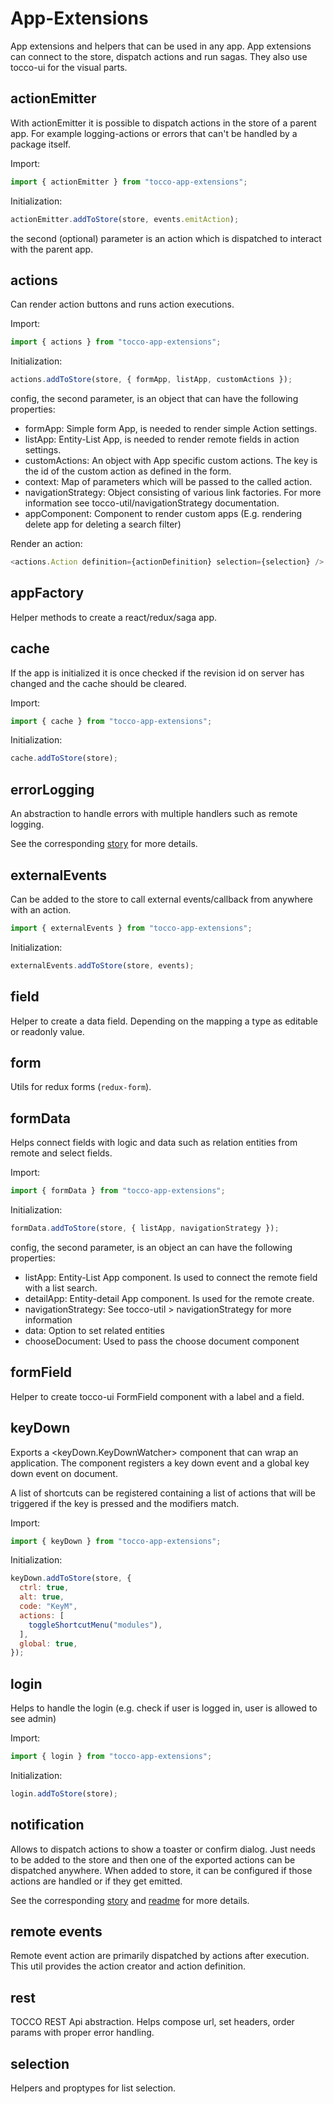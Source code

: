 # App-Extensions

App extensions and helpers that can be used in any app. App extensions can connect to the store, dispatch actions and
run sagas. They also use tocco-ui for the visual parts.

## actionEmitter

With actionEmitter it is possible to dispatch actions in the store of a parent app.
For example logging-actions or errors that can't be handled by a package itself.

Import:

```javascript
import { actionEmitter } from "tocco-app-extensions";
```

Initialization:

```javascript
actionEmitter.addToStore(store, events.emitAction);
```

the second (optional) parameter is an action which is dispatched to interact with the parent app. 

## actions

Can render action buttons and runs action executions.

Import:

```javascript
import { actions } from "tocco-app-extensions";
```

Initialization:

```javascript
actions.addToStore(store, { formApp, listApp, customActions });
```

config, the second parameter, is an object that can have the following properties:

- formApp: Simple form App, is needed to render simple Action settings.
- listApp: Entity-List App, is needed to render remote fields in action settings.
- customActions: An object with App specific custom actions. The key is the id of the custom action as defined
  in the form.
- context: Map of parameters which will be passed to the called action.
- navigationStrategy: Object consisting of various link factories. For more information see 
  tocco-util/navigationStrategy documentation.
- appComponent: Component to render custom apps (E.g. rendering delete app for deleting a search filter)

Render an action:

```javascript
<actions.Action definition={actionDefinition} selection={selection} />
```

## appFactory

Helper methods to create a react/redux/saga app.

## cache

If the app is initialized it is once checked if the revision id on server has changed and the cache should be cleared.

Import:

```javascript
import { cache } from "tocco-app-extensions";
```

Initialization:

```javascript
cache.addToStore(store);
```

## errorLogging

An abstraction to handle errors with multiple handlers such as remote logging.

See the corresponding [story](src/errorLogging/errorLogging.stories.mdx) for more details.

## externalEvents

Can be added to the store to call external events/callback from anywhere with an action.

```javascript
import { externalEvents } from "tocco-app-extensions";
```

Initialization:

```javascript
externalEvents.addToStore(store, events);
```

## field

Helper to create a data field. Depending on the mapping a type as editable or readonly value.

## form

Utils for redux forms (`redux-form`).

## formData

Helps connect fields with logic and data such as relation entities from remote and select fields.

Import:

```javascript
import { formData } from "tocco-app-extensions";
```

Initialization:

```javascript
formData.addToStore(store, { listApp, navigationStrategy });
```

config, the second parameter, is an object an can have the following properties:

- listApp: Entity-List App component. Is used to connect the remote field with a list search.
- detailApp: Entity-detail App component. Is used for the remote create.
- navigationStrategy: See tocco-util > navigationStrategy for more information
- data: Option to set related entities
- chooseDocument: Used to pass the choose document component

## formField

Helper to create tocco-ui FormField component with a label and a field.

## keyDown

Exports a <keyDown.KeyDownWatcher> component that can wrap an application. The component registers a key down event
and a global key down event on document.

A list of shortcuts can be registered containing a list of actions that will be triggered if the key is pressed and
the modifiers match.

Import:

```javascript
import { keyDown } from "tocco-app-extensions";
```

Initialization:

```javascript
keyDown.addToStore(store, {
  ctrl: true,
  alt: true,
  code: "KeyM",
  actions: [
    toggleShortcutMenu("modules"),
  ],
  global: true,
});
```

## login

Helps to handle the login (e.g. check if user is logged in, user is allowed to see admin)

Import:

```javascript
import { login } from "tocco-app-extensions";
```

Initialization:

```javascript
login.addToStore(store);
```

## notification

Allows to dispatch actions to show a toaster or confirm dialog. Just needs to be added to the store and then one of
the exported actions can be dispatched anywhere. When added to store, it can be configured if those actions are
handled or if they get emitted.

See the corresponding [story](src/notification/notification.stories.mdx) and [readme](src/notification/README.md) for 
more details.

## remote events

Remote event action are primarily dispatched by actions after execution.
This util provides the action creator and action definition.

## rest

TOCCO REST Api abstraction. Helps compose url, set headers, order params with proper error handling.

## selection

Helpers and proptypes for list selection.